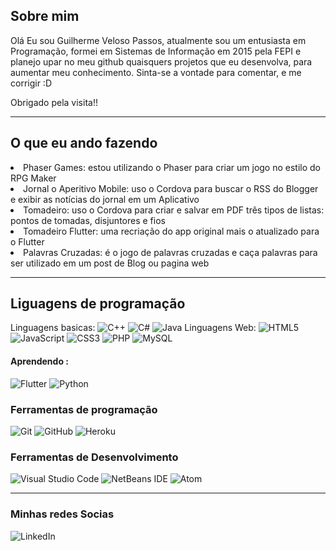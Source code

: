 <h2> Sobre mim </h2>
Olá Eu sou Guilherme Veloso Passos, atualmente sou um entusiasta em Programação, formei em Sistemas de Informação em 2015 pela FEPI e planejo upar no meu github quaisquers projetos que eu desenvolva, para aumentar meu conhecimento.
Sinta-se a vontade para comentar, e me corrigir :D

Obrigado pela visita!!

<hr>
<h2>O que eu ando fazendo </h2>
<li>Phaser Games: estou utilizando o Phaser para criar um jogo no estilo do RPG Maker </li>
<li>Jornal o Aperitivo Mobile: uso o Cordova para buscar o RSS do Blogger e exibir as notícias do jornal em um Aplicativo </li>
<li>Tomadeiro: uso o Cordova para criar e salvar em PDF três tipos de listas: pontos de tomadas, disjuntores e fios</li>
<li> Tomadeiro Flutter: uma recriação do app original mais o atualizado para o Flutter</li>
<li>Palavras Cruzadas: é o jogo de palavras cruzadas e caça palavras para ser utilizado em um post de Blog ou pagina web </li>
<hr>
<h2>Liguagens de programação </h2>

  
Linguagens basicas:
![C++](https://img.shields.io/badge/c++-%2300599C.svg?style=for-the-badge&logo=c%2B%2B&logoColor=white) ![C#](https://img.shields.io/badge/c%23-%23239120.svg?style=for-the-badge&logo=c-sharp&logoColor=white) ![Java](https://img.shields.io/badge/java-%23ED8B00.svg?style=for-the-badge&logo=java&logoColor=white) 
 Linguagens Web: 
 ![HTML5](https://img.shields.io/badge/html5-%23E34F26.svg?style=for-the-badge&logo=html5&logoColor=white) ![JavaScript](https://img.shields.io/badge/javascript-%23323330.svg?style=for-the-badge&logo=javascript&logoColor=%23F7DF1E) ![CSS3](https://img.shields.io/badge/css3-%231572B6.svg?style=for-the-badge&logo=css3&logoColor=white) ![PHP](https://img.shields.io/badge/php-%23777BB4.svg?style=for-the-badge&logo=php&logoColor=white)  ![MySQL](https://img.shields.io/badge/mysql-%2300f.svg?style=for-the-badge&logo=mysql&logoColor=white)
<h4>Aprendendo :</h4>

![Flutter](https://img.shields.io/badge/Flutter-%2302569B.svg?style=for-the-badge&logo=Flutter&logoColor=white)
![Python](https://img.shields.io/badge/python-3670A0?style=for-the-badge&logo=python&logoColor=ffdd54)<h3>Ferramentas de programação </h3>
![Git](https://img.shields.io/badge/git-%23F05033.svg?style=for-the-badge&logo=git&logoColor=white)
![GitHub](https://img.shields.io/badge/github-%23121011.svg?style=for-the-badge&logo=github&logoColor=white)
![Heroku](https://img.shields.io/badge/heroku-%23430098.svg?style=for-the-badge&logo=heroku&logoColor=white)<h3> Ferramentas de Desenvolvimento</h3>![Visual Studio Code](https://img.shields.io/badge/Visual%20Studio%20Code-0078d7.svg?style=for-the-badge&logo=visual-studio-code&logoColor=white)
![NetBeans IDE](https://img.shields.io/badge/NetBeansIDE-1B6AC6.svg?style=for-the-badge&logo=apache-netbeans-ide&logoColor=white)
![Atom](https://img.shields.io/badge/Atom-%2366595C.svg?style=for-the-badge&logo=atom&logoColor=white)
<hr>
<h3> Minhas redes Socias </h3>

![LinkedIn](https://img.shields.io/badge/linkedin-%230077B5.svg?style=for-the-badge&logo=linkedin&logoColor=white&link=https://www.linkedin.com/in/guilherme-veloso-passos-44ba43260/)
